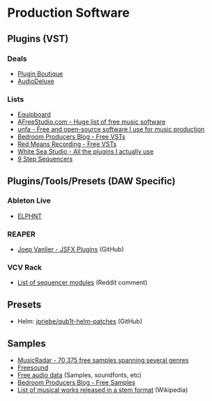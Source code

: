 # Production Software

## Plugins (VST)

### Deals
- [Plugin Boutique](https://www.pluginboutique.com/deals)
- [AudioDeluxe](https://www.audiodeluxe.com/)

### Lists

- [Equipboard](https://equipboard.com/)
- [AFreeStudio.com - Huge list of free music software](https://www.afreestudio.com/)
- [unfa - Free and open-source software I use for music production](https://www.youtube.com/watch?v=qistxioVgMw)
- [Bedroom Producers Blog - Free VSTs](https://bedroomproducersblog.com/free-vst-plugins/)
- [Red Means Recording - Free VSTs](https://www.youtube.com/playlist?list=PLcaEIjiwaCmQSnKgbfykDkqRDq7Y2tl1j)
- [White Sea Studio - All the plugins I actually use](https://www.youtube.com/watch?v=kNMCzKz3cQg)
- [9 Step Sequencers](https://theproaudiofiles.com/step-sequencers/)

## Plugins/Tools/Presets (DAW Specific)

### Ableton Live
- [ELPHNT](https://elphnt.io/products/ableton-live-packs/)

### REAPER
- [Joep Vanlier - JSFX Plugins](http://github.com/JoepVanlier/JSFX/) (GitHub)

### VCV Rack
- [List of sequencer modules](https://www.reddit.com/r/vcvrack/comments/by2lsh/favoritemost_versatile_free_sequencer/eqdm2li) (Reddit comment)


## Presets
- Helm: [jpriebe/qub1t-helm-patches](https://github.com/jpriebe/qub1t-helm-patches) (GitHub)

## Samples
- [MusicRadar - 70,375 free samples spanning several genres](https://www.musicradar.com/news/tech/free-music-samples-royalty-free-loops-hits-and-multis-to-download)
- [Freesound](https://freesound.org/)
- [Free audio data](https://wiki.linuxaudio.org/wiki/free_audio_data) (Samples, soundfonts, etc)
- [Bedroom Producers Blog - Free Samples](https://bedroomproducersblog.com/free-samples/)
- [List of musical works released in a stem format](https://en.wikipedia.org/wiki/List_of_musical_works_released_in_a_stem_format) (Wikipedia)

